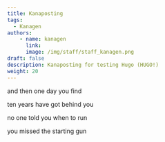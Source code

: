 ```yaml
---
title: Kanaposting
tags:
  - Kanagen
authors: 
    - name: kanagen
      link: 
      image: /img/staff/staff_kanagen.png
draft: false
description: Kanaposting for testing Hugo (HUGO!)
weight: 20
---
```

and then one day you find

ten years have got behind you

no one told you when to run 

you missed the starting gun 

